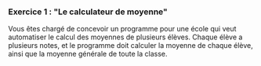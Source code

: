 ### Exercice 1 : "Le calculateur de moyenne"

Vous êtes chargé de concevoir un programme pour une école qui veut automatiser le calcul des
moyennes de plusieurs élèves. Chaque élève a plusieurs notes, et le programme doit calculer la
moyenne de chaque élève, ainsi que la moyenne générale de toute la classe.
